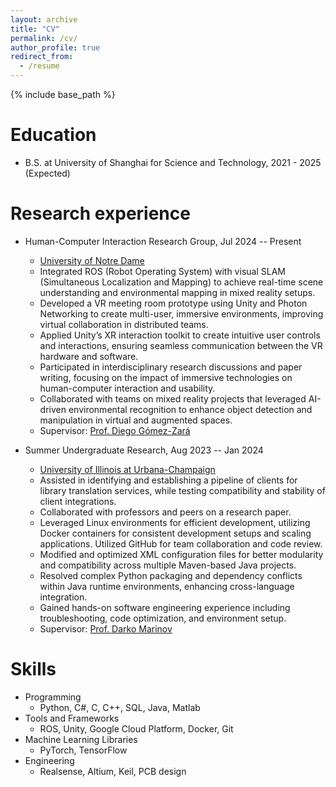 ```yaml
---
layout: archive
title: "CV"
permalink: /cv/
author_profile: true
redirect_from:
  - /resume
---
```


{% include base_path %}

Education
======
* B.S. at University of Shanghai for Science and Technology, 2021 - 2025 (Expected)

Research experience
======
* Human-Computer Interaction Research Group, Jul 2024 -- Present
  * [University of Notre Dame](https://cse.nd.edu/)
  * Integrated ROS (Robot Operating System) with visual SLAM (Simultaneous Localization and Mapping) to achieve real-time scene understanding and environmental mapping in mixed reality setups.
  * Developed a VR meeting room prototype using Unity and Photon Networking to create multi-user, immersive environments, improving virtual collaboration in distributed teams.
  * Applied Unity’s XR interaction toolkit to create intuitive user controls and interactions, ensuring seamless communication between the VR hardware and software.
  * Participated in interdisciplinary research discussions and paper writing, focusing on the impact of immersive technologies on human-computer interaction and usability.
  * Collaborated with teams on mixed reality projects that leveraged AI-driven environmental recognition to enhance object detection and manipulation in virtual and augmented spaces.
  * Supervisor: [Prof. Diego Gómez-Zará](https://www.dgomezara.cl/)

* Summer Undergraduate Research, Aug 2023 -- Jan 2024
  * [University of Illinois at Urbana-Champaign](https://siebelschool.illinois.edu/)
  * Assisted in identifying and establishing a pipeline of clients for library translation services, while testing compatibility and stability of client integrations.
  * Collaborated with professors and peers on a research paper.
  * Leveraged Linux environments for efficient development, utilizing Docker containers for consistent development setups and scaling applications. Utilized GitHub for team collaboration and code review.
  * Modified and optimized XML configuration files for better modularity and compatibility across multiple Maven-based Java projects.
  * Resolved complex Python packaging and dependency conflicts within Java runtime environments, enhancing cross-language integration.
  * Gained hands-on software engineering experience including troubleshooting, code optimization, and environment setup.
  * Supervisor: [Prof. Darko Marinov](https://mir.cs.illinois.edu/marinov/)

  
Skills
======
* Programming
  * Python, C\#, C, C++, SQL, Java, Matlab
* Tools and Frameworks
  * ROS, Unity, Google Cloud Platform, Docker, Git
* Machine Learning Libraries
  * PyTorch, TensorFlow
* Engineering
  * Realsense, Altium, Keil, PCB design
